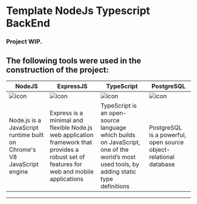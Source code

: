 # Template NodeJs Typescript BackEnd
### Project WIP. 
## The following tools were used in the construction of the project:
|NodeJS|ExpressJS|TypeScript|PostgreSQL|
|-|-|-|-|
|![icon](./public/imgs/node-js.png)|![icon](./public/imgs/express.png)|![icon](./public/imgs/typescript.png)|![icon](./public/imgs/postgresql.png)|
|Node.js is a JavaScript runtime built on Chrome's V8 JavaScript engine|Express is a minimal and flexible Node.js web application framework that provides a robust set of features for web and mobile applications|TypeScript is an open-source language which builds on JavaScript, one of the world’s most used tools, by adding static type definitions|PostgreSQL is a powerful, open source object-relational database|
___

